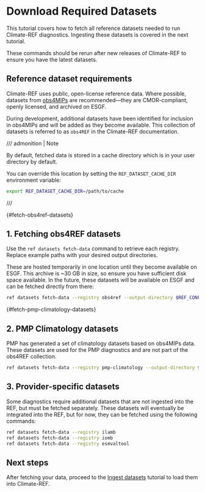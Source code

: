 # Download Required Datasets

This tutorial covers how to fetch all reference datasets needed to run Climate-REF diagnostics. Ingesting these datasets is covered in the next tutorial.

These commands should be rerun after new releases of Climate-REF to ensure you have the latest datasets.

## Reference dataset requirements

Climate-REF uses public, open-license reference data.
Where possible, datasets from [obs4MIPs](https://pcmdi.github.io/obs4MIPs/) are recommended—they are CMOR-compliant, openly licensed, and archived on ESGF.

During development, additional datasets have been identified for inclusion in obs4MIPs and will be added as they become available.
This collection of datasets is referred to as `obs4REF` in the Climate-REF documentation.

/// admonition | Note

By default, fetched data is stored in a cache directory which is in your user directory by default.

You can override this location by setting the `REF_DATASET_CACHE_DIR` environment variable:

```bash
export REF_DATASET_CACHE_DIR=/path/to/cache
```

///

[](){#fetch-obs4ref-datasets}
## 1. Fetching obs4REF datasets

Use the `ref datasets fetch-data` command to retrieve each registry. Replace example paths with your desired output directories.

These are hosted temporarily in one location until they become available on ESGF.
This archive is ~30 GB in size, so ensure you have sufficient disk space available.
In the future, these datasets will be available on ESGF and can be fetched directly from there:

```bash
ref datasets fetch-data --registry obs4ref --output-directory $REF_CONFIGURATION/datasets/obs4ref
```

[](){#fetch-pmp-climatology-datasets}
## 2. PMP Climatology datasets

PMP has generated a set of climatology datasets based on obs4MIPs data.
These datasets are used for the PMP diagnostics and are not part of the obs4REF collection.

```bash
ref datasets fetch-data --registry pmp-climatology --output-directory $REF_CONFIGURATION/datasets/pmp-climatology
```

## 3. Provider-specific datasets

Some diagnostics require additional datasets that are not ingested into the REF,
but must be fetched separately.
These datasets will eventually be integrated into the REF, but for now, they can be fetched using the following commands:


```bash
ref datasets fetch-data --registry ilamb
ref datasets fetch-data --registry iomb
ref datasets fetch-data --registry esmvaltool
```

[//]: # (TOODO: Add links to CLI reference once available)
[//]: # (For more options and details, see the [Datasets CLI reference]&#40;../how-to-guides/ingest-datasets.md&#41;.)

## Next steps

After fetching your data, proceed to the [Ingest datasets](03-ingest.md) tutorial to load them into Climate-REF.
